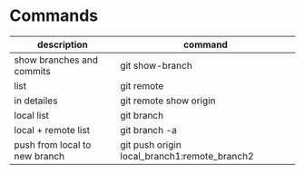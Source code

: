 # Commands
|description                  |command                                     |
|-----------------------------|--------------------------------------------|
|show branches and commits    |git show-branch                             |
|list                         |git remote                                  |
|in detailes                  |git remote show origin                      |
|local list                   |git branch                                  |
|local + remote list          |git branch -a                               |
|push from local to new branch|git push origin local_branch1:remote_branch2|